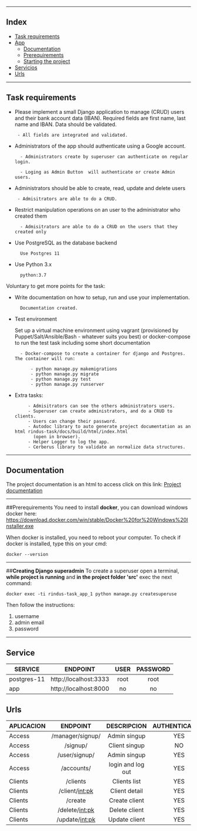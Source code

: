 ___
## **Index**
- [Task requirements](#task_requirements)
- [App](#app)
    - [Documentation](#documentation)
    - [Prerequirements](#prerequirements)
    - [Starting the project](#starting-the-project)
- [Servicios](#servicios)
- [Urls](#urls)

___


## Task requirements<a name="prerrequisitos"></a>


- Please implement a small Django application to manage (CRUD) users and their bank account data (IBAN). 
    Required fields are first name, last name and IBAN. Data should be validated.
    
       - All fields are integrated and validated.
    
- Administrators of the app should authenticate using a Google account.

        - Administrators create by superuser can authenticate on regular login. 
        
        - Loging as Admin Button  will authenticate or create Admin users.

- Administrators should be able to create, read, update and delete users
    
       - Admisitrators are able to do a CRUD.
        
- Restrict manipulation operations on an user to the administrator who created them
    
        - Admisitrators are able to do a CRUD on the users that they created only
          
- Use PostgreSQL as the database backend

        Use Postgres 11
        
- Use Python 3.x
        
        python:3.7
        
Voluntary to get more points for the task:

- Write documentation on how to setup, run and use your implementation.

        Documentation created.
        

- Test environment

    Set up a virtual machine environment using vagrant (provisioned by Puppet/Salt/Ansible/Bash - whatever suits you best) or docker-compose to run the test task including some short documentation

        - Docker-compose to create a container for django and Postgres. The container will run:
            
            - python manage.py makemigrations
            - python manage.py migrate
            - python manage.py test 
            - python manage.py runserver
        
 - Extra tasks: 
  
            - Admisitrators can see the others administrators users.
            - Superuser can create administrators, and do a CRUD to clients.
            - Users can change their password.          
            - Autodoc library to auto generate project documentation as an html rindus-task/docs/build/html/index.html
              (open in browser).
            - Helper Logger to log the app.
            - Cerberus library to validate an normalize data structures.        
---
## **Documentation**<a name="documentation"></a>
The project documentation is an html to access click on this link:
[Project documentation](/docs/build/html/index.html)

---
       
##Prerequirements<a name="rerequirements"></a>
You need to install **docker**, you can download windows docker here:
https://download.docker.com/win/stable/Docker%20for%20Windows%20Installer.exe

When docker is installed, you need to reboot your computer. To check if docker is installed, type this on your cmd:
````
docker --version
````


___

##**Creating Django superadmin**<a name="creating-django-superadmin"></a>
To create a superuser open a terminal, **while project is running** and **in the project folder 'src'** 
exec the next command:
````
docker exec -ti rindus-task_app_1 python manage.py createsuperuse
````
Then follow the instructions:
1. username
2. admin email
3. password  
___

## **Service**<a name="service"></a>

| SERVICE       |    ENDPOINT               |   USER     |   PASSWORD |
| --------------|:-------------------------:|:----------:|:----------:|
| postgres-11   |  http://localhost:3333    |   root     |   root     |          
| app           |  http://localhost:8000    |   no       |   no       |     
 

## **Urls**<a name="urls"></a>

| APLICACION       |    ENDPOINT               |   DESCRIPCION     |   AUTHENTICATION  |
| -----------------|:-------------------------:|:-----------------:|:-----------------:|
| Access           |  /manager/signup/         |  Admin singup     |        YES        |
| Access           |  /signup/                 |  Client singup    |         NO        |
| Access           |  /user/signup/            |  Admin singup     |        YES        |
| Access           |  /accounts/               | login and log out |        YES        |
| Clients          |  /clients                 |  Clients list     |        YES        |
| Clients          |  /client/<int:pk>         |  Client detail    |        YES        |
| Clients          |  /create                  |  Create client    |        YES        |
| Clients          |  /delete/<int:pk>         |  Delete client    |        YES        |
| Clients          |  /update/<int:pk>         |  Update client    |        YES        |